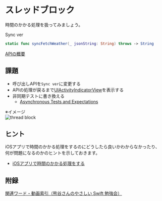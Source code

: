 # スレッドブロック

時間のかかる処理を扱ってみましょう。

Sync ver  
```swift
static func syncFetchWeather(_ jsonString: String) throws -> String
```
[APIの概要](YumemiWeather.md)  

## 課題
- 呼び出しAPIを`Sync ver`に変更する
- APIの処理が戻るまで[UIActivityIndicatorView](https://developer.apple.com/documentation/uikit/uiactivityindicatorview)を表示する
- 非同期テストに書き換える
  - [Asynchronous Tests and Expectations](https://developer.apple.com/documentation/xctest/asynchronous_tests_and_expectations)

※イメージ  
![thread block](Images/ThreadBlock.gif)

## ヒント
iOSアプリで時間のかかる処理をするのにどうしたら良いかわからなかったり、何が問題になるのかのヒントを示しておきます。

- [iOSアプリで時間のかかる処理をする](https://zenn.dev/yumemi_inc/articles/ios-ui-thread)

## 附録
[関連ワード・動画索引（熊谷さんのやさしい Swift 勉強会）](https://yumemi.notion.site/b7b5ae4ba0074668acee26de28679ea2)
